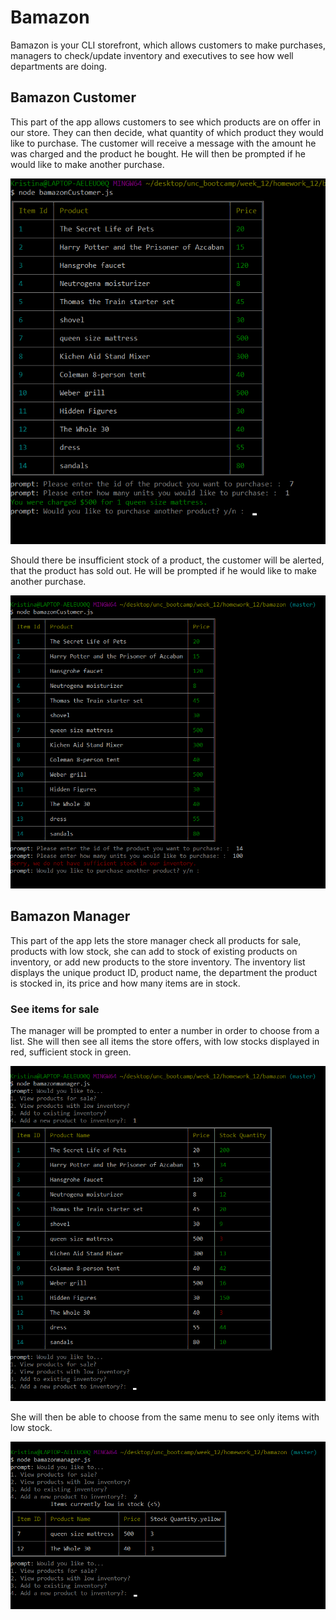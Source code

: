 # Bamazon

Bamazon is your CLI storefront, which allows customers to make purchases, managers to check/update inventory and executives to see how well departments are doing.

## Bamazon Customer

This part of the app allows customers to see which products are on offer in our store. They can then decide, what quantity of which product they would like to purchase. The customer will receive a message with the amount he was charged and the product he bought. He will then be prompted if he would like to make another purchase.

![First Customer Screenshot](customerscreenshot1.png?raw=true "customer successfully purchased products")


Should there be insufficient stock of a product, the customer will be alerted, that the product has sold out. He will be prompted if he would like to make another purchase.

![Second Customer Screenshot](customerscreenshot2.png?raw=true "purchase failed")

## Bamazon Manager

This part of the app lets the store manager check all products for sale, products with low stock, she can add to stock of existing products on inventory, or add new products to the store inventory. The inventory list displays the unique product ID, product name, the department the product is stocked in, its price and how many items are in stock.

### See items for sale

The manager will be prompted to enter a number in order to choose from a list. She will then see all items the store offers, with low stocks displayed in red, sufficient stock in green.

![First Manager Screenshot](managerscreenshot1.png?raw=true "products for sale")

She will then be able to choose from the same menu to see only items with low stock.

![Second Manager Screenshot](managerscreenshot2.png?raw=true "low stock inventory")

